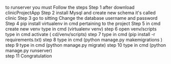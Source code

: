 to runserver you must Follow the steps
Step 1 after download clinicProjectApp
Step 2 install Mysql and create new schema it's called clinic 
Step 3 go to sitting Change the database username and password
Step 4 pip install virtualenv in cmd pertaining to the project 
Step 5 in cmd create new venv type in cmd (virtualenv venv)
step 6 open venv/scripts type in cmd activate    ( cd/venv/scripts)
step 7 type in cmd (pip install -r requirements.txt)
step 8 type in cmd (python manage.py makemigrations )
step 9 type in cmd (python manage.py migrate)
step 10 type in cmd (python manage.py runserver)  
step 11 Congratulation 
